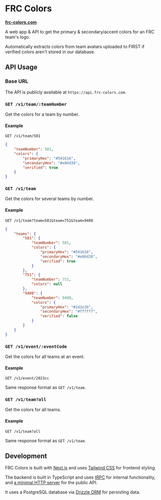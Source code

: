 # FRC Colors

**[frc-colors.com](https://frc-colors.com)**

A web app & API to get the primary & secondary/accent colors for an FRC team's logo.

Automatically extracts colors from team avatars uploaded to FIRST if verified colors aren't stored in our database.

## API Usage

### Base URL

The API is publicly available at `https://api.frc-colors.com`.

### `GET /v1/team/:teamNumber`

Get the colors for a team by number.

#### Example

`GET /v1/team/581`

```json
{
	"teamNumber": 581,
	"colors": {
		"primaryHex": "#591616",
		"secondaryHex": "#e86d38",
		"verified": true
	}
}
```

### `GET /v1/team`

Get the colors for several teams by number.

#### Example

`GET /v1/team?team=581&team=751&team=9408`

```json
{
	"teams": {
		"581": {
			"teamNumber": 581,
			"colors": {
				"primaryHex": "#591616",
				"secondaryHex": "#e86d38",
				"verified": true
			}
		},
		"751": {
			"teamNumber": 751,
			"colors": null
		},
		"9408": {
			"teamNumber": 9408,
			"colors": {
				"primaryHex": "#1d2e3b",
				"secondaryHex": "#ffffff",
				"verified": false
			}
		}
	}
}
```

### `GET /v1/event/:eventCode`

Get the colors for all teams at an event.

#### Example

`GET /v1/event/2023cc`

Same response format as `GET /v1/team`.

### `GET /v1/team?all`

Get the colors for all teams.

#### Example

`GET /v1/team?all`

Same response format as `GET /v1/team`.

## Development

FRC Colors is built with [Next.js](https://nextjs.org/) and uses [Tailwind CSS](https://tailwindcss.com/) for frontend styling.

The backend is built in TypeScript and uses [tRPC](https://trpc.io/) for internal functionality, and [a minimal HTTP server](https://hono.dev/) for the public API.

It uses a PostgreSQL database via [Drizzle ORM](https://orm.drizzle.team/) for persisting data.
